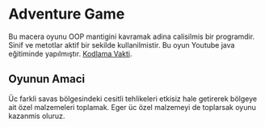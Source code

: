 # Adventure Game
Bu macera oyunu OOP mantigini kavramak adina calisilmis bir programdir. Sinif ve metotlar aktif bir sekilde kullanilmistir. Bu oyun Youtube java eğitiminde yapılmıştır. [Kodlama Vakti](https://www.youtube.com/watch?v=zERL__bD4NI&list=PLEcJSEQK_cD5KHgg9sXumeg659hAr2j4W&index=1).


## Oyunun Amaci
Üc farkli savas bölgesindeki cesitli tehlikeleri etkisiz hale getirerek bölgeye ait özel malzemeleri toplamak. Eger üc özel malzemeyi de toplarsak oyunu kazanmis oluruz. 
